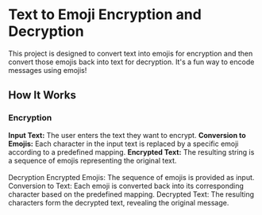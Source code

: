 <h1>Text to Emoji Encryption and Decryption</h1>
<p>This project is designed to convert text into emojis for encryption and then convert those emojis back into text for decryption. It's a fun way to encode messages using emojis!</p>

<h2>How It Works</h2>
<h3>Encryption</h3>
<b>Input Text:</b> The user enters the text they want to encrypt.
<b>Conversion to Emojis:</b> Each character in the input text is replaced by a specific emoji according to a predefined mapping.
<b>Encrypted Text:</b> The resulting string is a sequence of emojis representing the original text.
<br>
<br>
Decryption
Encrypted Emojis: The sequence of emojis is provided as input.
Conversion to Text: Each emoji is converted back into its corresponding character based on the predefined mapping.
Decrypted Text: The resulting characters form the decrypted text, revealing the original message.
